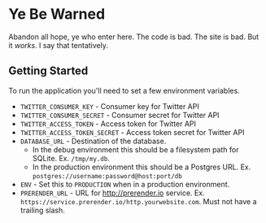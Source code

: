 # Ye Be Warned

Abandon all hope, ye who enter here. The code is bad. The site is bad. But it
_works_. I say that tentatively.

## Getting Started

To run the application you'll need to set a few environment variables.

* `TWITTER_CONSUMER_KEY` - Consumer key for Twitter API
* `TWITTER_CONSUMER_SECRET` - Consumer secret for Twitter API
* `TWITTER_ACCESS_TOKEN` - Access token for Twitter API
* `TWITTER_ACCESS_TOKEN_SECRET` - Access token secret for Twitter API
* `DATABASE_URL` - Destination of the database.
  * In the debug environment this should be a filesystem path for SQLite. Ex.
    `/tmp/my.db`.
  * In the production environment this should be a Postgres URL. Ex.
    `postgres://username:password@host:port/db`
* `ENV` - Set this to `PRODUCTION` when in a production environment.
* `PRERENDER_URL` - URL for http://prerender.io service. Ex.
  `https://service.prerender.io/http.yourwebsite.com`. Must not have a trailing
  slash.
